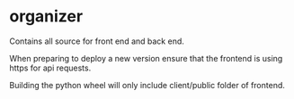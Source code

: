 # organizer

Contains all source for front end and back end.

When preparing to deploy a new version ensure that the frontend is using https for api requests.

Building the python wheel will only include client/public folder of frontend.


